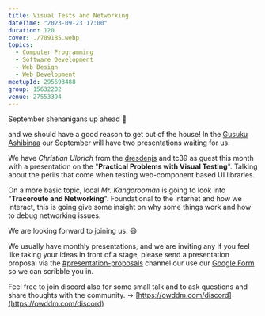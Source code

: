 ```yaml
---
title: Visual Tests and Networking
dateTime: "2023-09-23 17:00"
duration: 120
cover: ./709185.webp
topics:
  - Computer Programming
  - Software Development
  - Web Design
  - Web Development
meetupId: 295693488
group: 15632202
venue: 27553394
---
```


September shenanigans up ahead 🚄

and we should have a good reason to get out of the house! In the [Gusuku Ashibinaa](https://www.meetup.com/osaka-web-designers-and-developers-meetup/events/292146517/) our September will have two presentations waiting for us.

We have _Christian Ulbrich_ from the [dresdenjs](https://dresdenjs.github.io/dresdenjs.io/) and tc39 as guest this month with a presentation on the "**Practical Problems with Visual Testing**". Talking about the perils that come when testing web-component based UI libraries.

On a more basic topic, local _Mr. Kangorooman_ is going to look into "**Traceroute and Networking**". Foundational to the internet and how we interact, this is going give some insight on why some things work and how to debug networking issues.

We are looking forward to joining us. 😃

We usually have monthly presentations, and we are inviting any If you feel like taking your ideas in front of a stage, please send a presentation proposal via the [#presentation-proposals](https://discord.gg/Sj2GRxHrce) channel our use our [Google Form](https://forms.gle/iY5uTdpRJkxDGFJw8) so we can scribble you in.

Feel free to join discord also for some small talk and to ask questions and share thoughts with the community. → [https://owddm.com/discord](https://owddm.com/discord)
